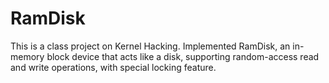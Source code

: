 # RamDisk

This is a class project on Kernel Hacking.
Implemented RamDisk, an in-memory block device that acts like a disk, supporting random-access read and write operations, with special locking feature. 

